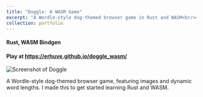 ```yaml
---
title: "Doggle: A WASM Game"
excerpt: "A Wordle-style dog-themed browser game in Rust and WASM<br/><img class='five-three' src='https://erhuve.github.io/_pages/image.png'>"
collection: portfolio
---
```


#### Rust, WASM Bindgen

#### Play at <a href="https://erhuve.github.io/doggle_wasm/">https://erhuve.github.io/doggle_wasm/</a>

<img src='https://erhuve.github.io/_pages/image.png' alt="Screenshot of Doggle">

A Wordle-style dog-themed browser game, featuring images and dynamic word lengths. I made this to get started learning Rust and WASM.
